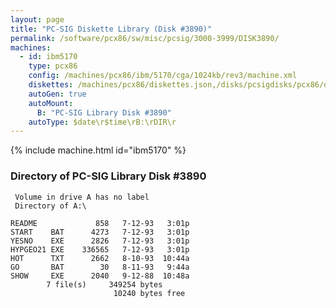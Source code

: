 ```yaml
---
layout: page
title: "PC-SIG Diskette Library (Disk #3890)"
permalink: /software/pcx86/sw/misc/pcsig/3000-3999/DISK3890/
machines:
  - id: ibm5170
    type: pcx86
    config: /machines/pcx86/ibm/5170/cga/1024kb/rev3/machine.xml
    diskettes: /machines/pcx86/diskettes.json,/disks/pcsigdisks/pcx86/diskettes.json
    autoGen: true
    autoMount:
      B: "PC-SIG Library Disk #3890"
    autoType: $date\r$time\rB:\rDIR\r
---
```


{% include machine.html id="ibm5170" %}

### Directory of PC-SIG Library Disk #3890

     Volume in drive A has no label
     Directory of A:\

    README             858   7-12-93   3:01p
    START    BAT      4273   7-12-93   3:01p
    YESNO    EXE      2826   7-12-93   3:01p
    HYPGEO21 EXE    336565   7-12-93   3:01p
    HOT      TXT      2662   8-10-93  10:44a
    GO       BAT        30   8-11-93   9:44a
    SHOW     EXE      2040   9-12-88  10:48a
            7 file(s)     349254 bytes
                           10240 bytes free
